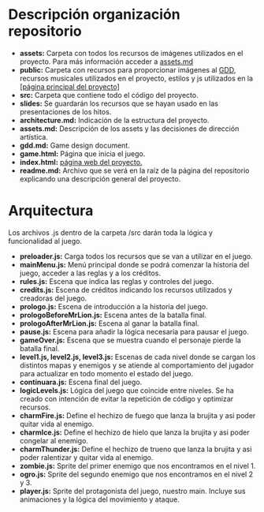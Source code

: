# Descripción organización repositorio

 - **assets:** Carpeta con todos los recursos de imágenes utilizados en el proyecto. Para más información acceder a [assets.md](https://github.com/merchf/Abrakazam/blob/master/assets.md)
 - **public:** Carpeta con recursos para proporcionar imágenes al [GDD](https://github.com/merchf/Abrakazam/blob/master/GDD.md), recursos musicales utilizados en el proyecto, estilos y js utilizados en la[ \[página principal del proyecto\]](https://merchf.github.io/Abrakazam/)
 - **src:** Carpeta que contiene todo el código del proyecto.
 - **slides:** Se guardarán los recursos que se hayan usado en las presentaciones de los hitos.
 - **architecture.md:** Indicación de la estructura del proyecto.
 - **assets.md:** Descripción de los assets y las decisiones de dirección artística.
 - **gdd.md:** Game design document.
 - **game.html:**  Página que inicia el juego.
 - **index.html:** [página web del proyecto.](https://merchf.github.io/Abrakazam/)
 - **readme.md:** Archivo que se verá en la raíz de la página del repositorio explicando una descripción general del proyecto.

# Arquitectura
Los archivos .js dentro de la carpeta /src darán toda la lógica y funcionalidad al juego.

 - **preloader.js:** Carga todos los recursos que se van a utilizar en el juego.
 - **mainMenu.js:** Menú principal donde se podrá comenzar la historia del juego, acceder a las reglas y a los créditos.
 - **rules.js:** Escena que indica las reglas y controles del juego.
 - **credits.js:** Escena de créditos indicando los recursos utilizados y creadoras del juego.
 - **prologo.js:** Escena de introducción a la historia del juego.
 - **prologoBeforeMrLion.js:** Escena antes de la batalla final.
 - **prologoAfterMrLion.js:** Escena al ganar la batalla final.
 - **pause.js:** Escena para añadir la lógica necesaria para pausar el juego.
 - **gameOver.js:** Escena que se muestra cuando el personaje pierde la batalla final.
 - **level1.js, level2.js, level3.js:** Escenas de cada nivel donde se cargan los distintos mapas y enemigos y se atiende al comportamiento del jugador para actualizar en todo momento el estado del juego.
 - **continuara.js:** Escena final del juego.
 - **logicLevels.js:** Lógica del juego que coincide entre niveles. Se ha creado con intención de evitar la repetición de código y optimizar recursos.
 - **charmFire.js:** Define el hechizo de fuego que lanza la brujita y asi poder quitar vida al enemigo.
 - **charmIce.js:** Define el hechizo de hielo que lanza la brujita y asi poder congelar al enemigo.
 - **charmThunder.js:** Define el hechizo de trueno que lanza la brujita y asi poder ralentizar y quitar vida al enemigo.
 - **zombie.js:** Sprite del primer enemigo que nos encontramos en el nivel 1.
 - **ogro.js:**  Sprite del segundo enemigo que nos encontramos en el nivel 2 y 3.
 - **player.js:**  Sprite del protagonista del juego, nuestro main. Incluye sus animaciones y la lógica del movimiento y ataque. 
